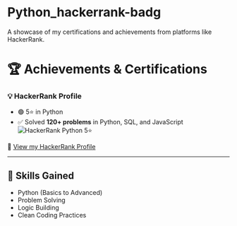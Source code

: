 # Python_hackerrank-badg
A showcase of my certifications and achievements from platforms like HackerRank.

# 🏆 Achievements & Certifications


### 💡 HackerRank Profile

- 🟢 5⭐ in Python  
- ✅ Solved **120+ problems** in Python, SQL, and JavaScript  
![HackerRank Python 5⭐](https://img.shields.io/badge/HackerRank-Python%205%E2%AD%90-success?style=for-the-badge&logo=hackerrank&logoColor=white)

🔗 [View my HackerRank Profile](https://www.hackerrank.com/profile/karannannavare3)

----------------------------------------------------------------------------------------------------------------------------------------------------------------------------------------------------------------------------

## 🧠 Skills Gained
- Python (Basics to Advanced)
- Problem Solving
- Logic Building
- Clean Coding Practices
